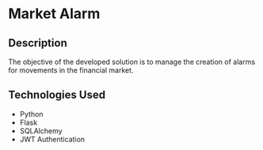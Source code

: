 # Market Alarm

## Description
The objective of the developed solution is to manage the creation of alarms for movements in the financial market.

## Technologies Used

- Python
- Flask
- SQLAlchemy
- JWT Authentication

